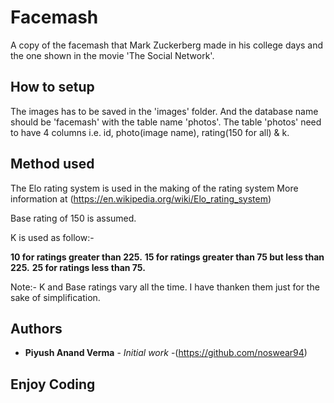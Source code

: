 # Facemash

A copy of the facemash that Mark Zuckerberg made in his college days and the one shown in the movie
'The Social Network'.

## How to setup

The images has to be saved in the 'images' folder. 
And the database name should be 'facemash' with the table name 'photos'.
The table 'photos' need to have 4 columns i.e. id, photo(image name), rating(150 for all) & k.



## Method used

The Elo rating system is used in the making of the rating system 
More information at (https://en.wikipedia.org/wiki/Elo_rating_system)

Base rating of 150 is assumed.

K is used as follow:-

**10 for ratings greater than 225.**
**15 for ratings greater than 75 but less than 225.**
**25 for ratings less than 75.**

Note:- K and Base ratings vary all the time. I have thanken them just for the sake of simplification.



## Authors

* **Piyush Anand Verma** - *Initial work* -(https://github.com/noswear94)


## Enjoy Coding


